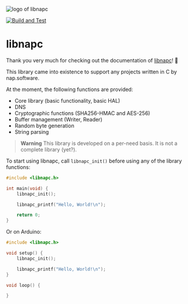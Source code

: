 ![logo of libnapc](https://static.nap-software.com/github/libnapc/logo.png?)

[![Build and Test](https://github.com/libnapc/libnapc/actions/workflows/main.yaml/badge.svg)](https://github.com/libnapc/libnapc/actions/workflows/main.yaml)

# libnapc

Thank you very much for checking out the documentation of [libnapc](https://libnapc.nap-software.com/)! 🎉

This library came into existence to support any projects written in C by nap.software.

At the moment, the following functions are provided:

- Core library (basic functionality, basic HAL)
- DNS
- Cryptographic functions (SHA256-HMAC and AES-256)
- Buffer management (Writer, Reader)
- Random byte generation
- String parsing

> **Warning**
> This library is developed on a per-need basis. It is not a complete library (yet?).

To start using libnapc, call `libnapc_init()` before using any of the library functions:

```c
#include <libnapc.h>

int main(void) {
	libnapc_init();

	libnapc_printf("Hello, World!\n");

	return 0;
}
```

Or on Arduino:

```c
#include <libnapc.h>

void setup() {
	libnapc_init();

	libnapc_printf("Hello, World!\n");
}

void loop() {

}
```
